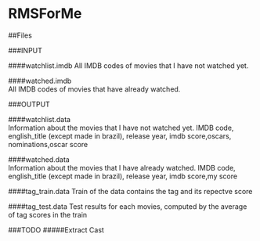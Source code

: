 # RMSForMe

##Files

###INPUT

####watchlist.imdb 
	All IMDB codes of movies that I have not watched yet.

####watched.imdb  
	All IMDB codes of movies that have already watched.

###OUTPUT

####watchlist.data        
	Information about the movies that I have not watched yet. 
	IMDB code, english_title (except made in brazil), release year, imdb score,oscars, nominations,oscar score

####watched.data       
	Information about the movies that I have already watched. 
	IMDB code, english_title (except made in brazil), release year, imdb score,my score

####tag_train.data
	Train of the data contains the tag and its repectve score	

####tag_test.data
	Test results for each movies, computed by the average of tag scores in the train


###TODO
#####Extract Cast
